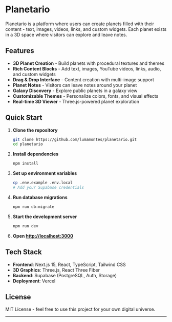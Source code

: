# Planetario

Planetario is a platform where users can create planets filled with their content - text, images, videos, links, and custom widgets. Each planet exists in a 3D space where visitors can explore and leave notes.

## Features

- **3D Planet Creation** - Build planets with procedural textures and themes
- **Rich Content Blocks** - Add text, images, YouTube videos, links, audio, and custom widgets
- **Drag & Drop Interface** - Content creation with multi-image support
- **Planet Notes** - Visitors can leave notes around your planet
- **Galaxy Discovery** - Explore public planets in a galaxy view
- **Customizable Themes** - Personalize colors, fonts, and visual effects
- **Real-time 3D Viewer** - Three.js-powered planet exploration

## Quick Start

1. **Clone the repository**
   ```bash
   git clone https://github.com/lumamontes/planetario.git
   cd planetario
   ```

2. **Install dependencies**
   ```bash
   npm install
   ```

3. **Set up environment variables**
   ```bash
   cp .env.example .env.local
   # Add your Supabase credentials
   ```

4. **Run database migrations**
   ```bash
   npm run db:migrate
   ```

5. **Start the development server**
   ```bash
   npm run dev
   ```

6. **Open [http://localhost:3000](http://localhost:3000)**

## Tech Stack

- **Frontend**: Next.js 15, React, TypeScript, Tailwind CSS
- **3D Graphics**: Three.js, React Three Fiber
- **Backend**: Supabase (PostgreSQL, Auth, Storage)
- **Deployment**: Vercel



## License

MIT License - feel free to use this project for your own digital universe.

---